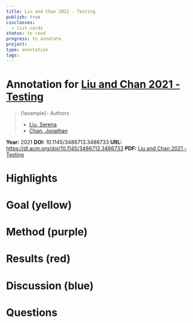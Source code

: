 ```yaml
---
title: Liu and Chan 2021 - Testing
publish: true
cssclasses:
  - list-cards
status: to read
progress: to annotate
project:
type: annotation
tags:
---
```

# Annotation for [Liu and Chan 2021 - Testing](Papers/References/Liu%20and%20Chan%202021%20-%20Testing)

> [!example]- Authors
> - [Liu, Serena](Papers/People/Liu%20Serena)
> - [Chan, Jonathan](Papers/People/Chan%20Jonathan)

**Year:** 2021
**DOI:** 10.1145/3486713.3486733
**URL:** https://dl.acm.org/doi/10.1145/3486713.3486733
**PDF:** [Liu and Chan 2021 - Testing](Papers/PDFs/Liu%20and%20Chan%202021%20-%20Testing%20the%20Effectiveness%20of%20CNN%20and%20GNN%20and%20Exploring%20the%20Influence%20of%20Different%20Channels%20on%20Decoding%20Covert%20Speech%20from%20EEG%20Signals%20CNN%20and%20GNN%20on%20Decoding%20Covert%20Speech%20from%20EEG%20Signals.pdf)

# Highlights


# Goal (yellow)


# Method (purple)


# Results (red)


# Discussion (blue)


# Questions

